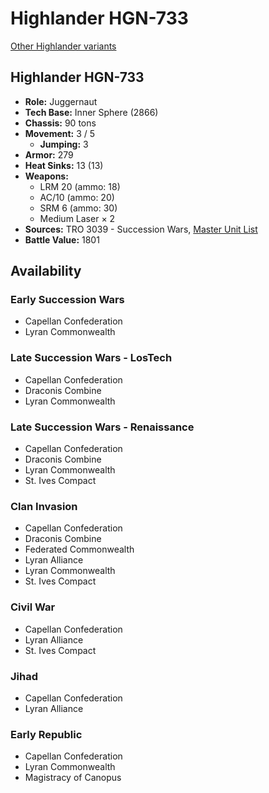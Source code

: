 # Highlander HGN-733

[Other Highlander variants](../highlander.md)

## Highlander HGN-733
- **Role:** Juggernaut
- **Tech Base:** Inner Sphere (2866)
- **Chassis:** 90 tons
- **Movement:** 3 / 5
  - **Jumping:** 3
- **Armor:** 279
- **Heat Sinks:** 13 (13)
- **Weapons:**
  - LRM 20 (ammo: 18)
  - AC/10 (ammo: 20)
  - SRM 6 (ammo: 30)
  - Medium Laser × 2
- **Sources:** TRO 3039 - Succession Wars, [Master Unit List](http://masterunitlist.info/Unit/Details/1517/highlander-hgn-733)
- **Battle Value:** 1801

## Availability

### Early Succession Wars
- Capellan Confederation
- Lyran Commonwealth

### Late Succession Wars - LosTech
- Capellan Confederation
- Draconis Combine
- Lyran Commonwealth

### Late Succession Wars - Renaissance
- Capellan Confederation
- Draconis Combine
- Lyran Commonwealth
- St. Ives Compact

### Clan Invasion
- Capellan Confederation
- Draconis Combine
- Federated Commonwealth
- Lyran Alliance
- Lyran Commonwealth
- St. Ives Compact

### Civil War
- Capellan Confederation
- Lyran Alliance
- St. Ives Compact

### Jihad
- Capellan Confederation
- Lyran Alliance

### Early Republic
- Capellan Confederation
- Lyran Commonwealth
- Magistracy of Canopus

